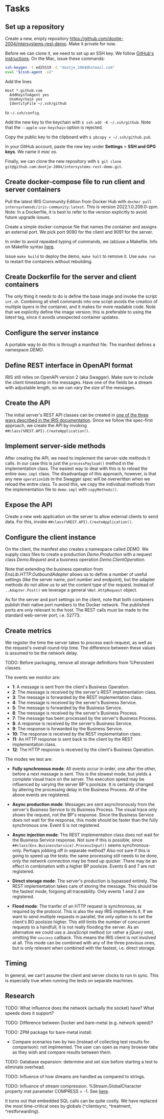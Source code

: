 # Tasks

## Set up a repository

Create a new, empty repository <https://github.com/dootje-2004/intersystems-rest-demo>.
Make it private for now.

Before we can clone it, we need to set up an SSH key.
We follow [GitHub's instructions](https://docs.github.com/en/authentication/connecting-to-github-with-ssh/generating-a-new-ssh-key-and-adding-it-to-the-ssh-agent).
On the Mac, issue these commands:

```bash
ssh-keygen -t ed25519 -C "dootje_2004@hotmail.com"
eval "$(ssh-agent -s)"
```

Add the lines

```text
Host *.github.com
  AddKeysToAgent yes
  UseKeychain yes
  IdentityFile ~/.ssh/github
```

to `~/.ssh/config`.

Add the new key to the keychain with `$ ssh-add -K ~/.ssh/github`.
Note that the `--apple-use-keychain` option is rejected.

Copy the public key to the clipboard with `$ pbcopy < ~/.ssh/github.pub`.

In your GitHub account, paste the new key under **Settings** > **SSH and GPG keys**.
We name it *mac os*.

Finally, we can clone the new repository with `$ git clone git@github.com:dootje-2004/intersystems-rest-demo.git`.

## Create docker-compose file to run client and server containers

Pull the latest IRIS Community Edition from Docker Hub with `docker pull intersystemsdc/iris-community:latest`.
This is version 2022.1.0.209.0-zpm.
Note: In a Dockerfile, it is best to refer to the version explicitly
to avoid future upgrade issues.

Create a simple docker-compose file that names the container
and assigns an external port.
We pick port 9090 for the client and 9091 for the server.

In order to avoid repeated typing of commands, we (ab)use a Makefile.
Info on Makefile syntax [here](https://makefiletutorial.com/).

Issue `make build` to deploy the demo, `make halt` to remove it.
Use `make run` to restart the containers without rebuilding.

## Create Dockerfile for the server and client containers

The only thing it needs to do is define the base image and invoke the script `int.sh`.
Combining all shell commands into one script avoids the creation of multiple
layers in the container, and it makes for more readable code.
Note that we explicitly define the image version; this is preferable to
using the *latest* tag, since it avoids unexpected container updates.

## Configure the server instance

A portable way to do this is through a manifest file.
The manifest defines a namespace *DEMO*.

## Define REST interface in OpenAPI format

IRIS still relies on OpenAPI version 2 (aka Swagger).
Make sure to include the client timestamp in the messages.
Have one of the fields be a stream with adjustable length,
so we can vary the size of the messages.

## Create the API

The initial server's REST API classes can be created in
[one of the three ways described in the IRIS documentation](https://docs.intersystems.com/iris20222/csp/docbook/DocBook.UI.Page.cls?KEY=GREST_intro#GREST_intro_create_overview).
Since we follow the spec-first approach, we create the API by invoking `##class(%REST.API).CreateApplication()`.

## Implement server-side methods

After creating the API, we need to implement the server-side methods it calls.
In our case this is just the `processPayload()` method in the implementation class.
The easiest way to deal with this is to reload the entire `demo.impl` class.
The disadvantage of this approach, however, is that any new `operationId`s
in the Swagger spec will be overwritten when we reload the entire class.
To avoid this, we copy the individual methods from the implementation file to `demo.impl`
with `copyMethods()`.

## Expose the API

Create a new web application on the server to allow external clients to send data.
For this, invoke `##class(%REST.API).CreateApplication()`.

## Configure the client instance

On the client, the manifest also creates a namespace called *DEMO*.
We supply class files to create a production *Demo.Production* with
a request class *Demo.Request* and a business operation *Demo.ClientOperation*.

Note that extending the business operation from *EnsLib.HTTP.OutboundAdapter*
allows us to define a number of useful settings (like the server name,
port number and endpoint), but the adapter methods do not allow us
to set the content type of the request.
Instead of `..Adapter.Post()` we leverage a general `%Net.HttpRequest` object.

As for the server and port settings on the client, note that both containers
publish their native port numbers to the Docker network.
The published ports are only relevant to the host.
The REST calls must be made to the standard web-server port, i.e. 52773.

## Create metrics

We register the time the server takes to process each request,
as well as the request's overall round-trip time.
The difference between these values is assumed to be the network delay.

TODO: Before packaging, remove all storage definitions from %Persistent classes.

The events we monitor are:

* **1**: A message is sent from the client's Business Operation.
* **2**: The message is received by the server's REST implementation class.
* **3**: The message is forwarded by the REST implementation class.
* **4**: The message is received by the server's Business Service.
* **5**: The message is forwarded by the Business Service.
* **6**: The message is received by the server's Business Process.
* **7**: The message has been processed by the server's Business Process.
* **8**: A response is received by the server's Business Service.
* **9**: The response is forwarded by the Business Service.
* **10**: The response is received by the REST implementation class.
* **11**: An HTTP response is sent back to the client by the REST
  implementation class.
* **12**: The HTTP response is received by the client's Business Operation.

The modes we test are:

* **Fully synchronous mode**: All events occur in order, one after the other,
  before a next message is sent.
  This is the slowest mode, but yields a complete visual trace on the server.
  The execution speed may be influenced by varying the server BP's poolsize.
  It is certainly changed by altering the processing delay in the Business Process.
  All of the above events are registered.

* **Async production mode**: Messages are sent asynchronously from the
  server's Business Service to its Business Process.
  The visual trace only shows the request, not the BP's response.
  Since the Business Service does not wait for the response, this mode
  should be faster than the fully synchronous one.
  Event 6 is not registered.

* **Async injection mode**: The REST implementation class does not wait
  for the Business Service response.
  Not sure if this is possible, since `##class(Ens.BusinessService).ProcessInput()`
  seems synchronous-only.
  Perhaps jobbing off in separate method?
  Also not sure if this is going to speed up the tests:
  the same processing still needs to be done, only the network connection may be
  freed up quicker. There may be an effect in combination with a higher BP poolsize.
  Events 6 and 7 are not registered.

* **Direct storage mode**: The server's production is bypassed entirely.
  The REST implementation takes care of storing the message.
  This should be the fastest mode, forgoing all traceability.
  Only events 1 and 2 are registered.

* **Flood mode**: The tranfer of an HTTP request is synchronous,
  as required by the protocol. This is also the way IRIS implements it.
  If we want to send multiple requests in parallel, the only option is to
  set the client's BO poolsize higher. This still limits the number of
  concurrent requests to a handfull; it is not really flooding the server.
  As an alternative we could use a JavaScript method (or rather a jQuery one),
  omitting the `success` callback.
  This means the IRIS client is not involved at all.
  This mode can be combined with any of the three previous ones,
  but is only relevant when combined with the fastest, i.e. direct storage.

## Timing

In general, we can't assume the client and server clocks to run in sync.
This is especially true when running the tests on separate machines.

## Research

TODO: What influence does the network (actually the socket) have?
What speeds does it support?

TODO: Difference between Docker and bare-metal (e.g. network speed)?

TODO: ZPM package for bare-metal install.

* Compare scenarios two by two (instead of collecting test results for comparison):
not implmented. The user can open as many browser tabs as they wish and compare
results between them.

TODO: Database expansion: determine and set size
before starting a test to eliminate overhead.

TODO: Influence of how streams are handled as compared to strings.

TODO: Influence of stream compression.
%Stream.GlobalCharacter property met parameter COMPRESS = -1.
See [here](https://docs.intersystems.com/iris20222/csp/documatic/%25CSP.Documatic.cls?LIBRARY=%25SYS&PRIVATE=1&CLASSNAME=%25Stream.GlobalCharacter).

It turns out that embedded SQL calls can be quite costly.
We have replaced the most time-critical ones by globals
(^clientsync, ^treatment, ^restforwarding).
